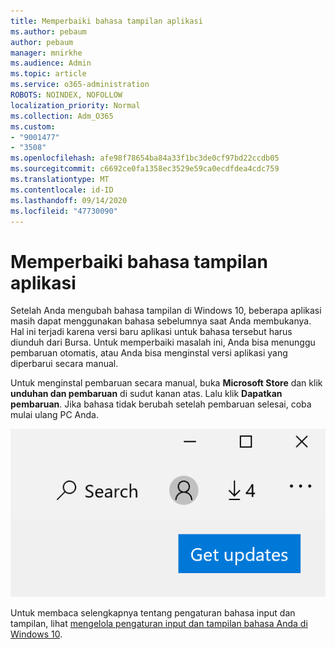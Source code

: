 ```yaml
---
title: Memperbaiki bahasa tampilan aplikasi
ms.author: pebaum
author: pebaum
manager: mnirkhe
ms.audience: Admin
ms.topic: article
ms.service: o365-administration
ROBOTS: NOINDEX, NOFOLLOW
localization_priority: Normal
ms.collection: Adm_O365
ms.custom:
- "9001477"
- "3508"
ms.openlocfilehash: afe98f78654ba84a33f1bc3de0cf97bd22ccdb05
ms.sourcegitcommit: c6692ce0fa1358ec3529e59ca0ecdfdea4cdc759
ms.translationtype: MT
ms.contentlocale: id-ID
ms.lasthandoff: 09/14/2020
ms.locfileid: "47730090"
---
```

# <a name="fix-the-display-language-of-apps"></a>Memperbaiki bahasa tampilan aplikasi

Setelah Anda mengubah bahasa tampilan di Windows 10, beberapa aplikasi masih dapat menggunakan bahasa sebelumnya saat Anda membukanya. Hal ini terjadi karena versi baru aplikasi untuk bahasa tersebut harus diunduh dari Bursa. Untuk memperbaiki masalah ini, Anda bisa menunggu pembaruan otomatis, atau Anda bisa menginstal versi aplikasi yang diperbarui secara manual.

Untuk menginstal pembaruan secara manual, buka **Microsoft Store** dan klik **unduhan dan pembaruan** di sudut kanan atas. Lalu klik **Dapatkan pembaruan**. Jika bahasa tidak berubah setelah pembaruan selesai, coba mulai ulang PC Anda.

![Dapatkan pembaruan.](media/get-updates.png)

Untuk membaca selengkapnya tentang pengaturan bahasa input dan tampilan, lihat [mengelola pengaturan input dan tampilan bahasa Anda di Windows 10](https://support.microsoft.com/help/4027670/windows-10-add-and-switch-input-and-display-language-preferences).
